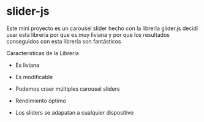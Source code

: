 # slider-js


Este mini proyecto es un carousel slider hecho con la librería glider.js decidí usar esta librería por 
que es muy liviana y por que los resultados conseguidos con esta librería son fantásticos

Caracteristicas de la Libreria 

- Es liviana

- Es modificable

- Podemos craer múltiples carousel sliders

- Rendimiento óptimo 

- Los sliders se adapatan a cualquier dispositivo

